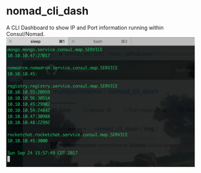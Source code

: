 # nomad_cli_dash
A CLI Dashboard to show IP and Port information running within Consul/Nomad.<br>
<img src=https://raw.githubusercontent.com/multipathmaster/nomad_cli_dash/master/img/n-cli-dash.png><br>
